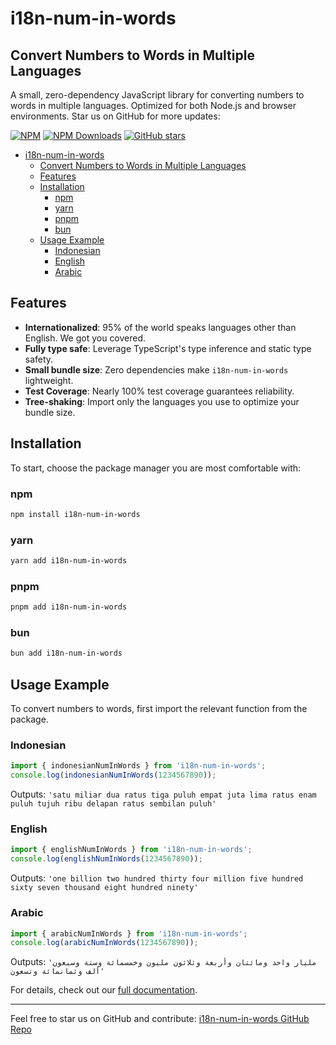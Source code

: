 # i18n-num-in-words

## Convert Numbers to Words in Multiple Languages

A small, zero-dependency JavaScript library for converting numbers to words in multiple languages. Optimized for both Node.js and browser environments. Star us on GitHub for more updates:

[![NPM](https://img.shields.io/badge/NPM-%23CB3837.svg?style=for-the-badge&logo=npm&logoColor=white)](https://www.npmjs.com/package/i18n-num-in-words)
[![NPM Downloads](https://img.shields.io/npm/dm/i18n-num-in-words?&style=flat-square)](https://www.npmjs.com/package/i18n-num-in-words)
[![GitHub stars](https://img.shields.io/github/stars/ImBIOS/i18n-num-in-words.svg?style=social)](https://github.com/ImBIOS/i18n-num-in-words)

- [i18n-num-in-words](#i18n-num-in-words)
  - [Convert Numbers to Words in Multiple Languages](#convert-numbers-to-words-in-multiple-languages)
  - [Features](#features)
  - [Installation](#installation)
    - [npm](#npm)
    - [yarn](#yarn)
    - [pnpm](#pnpm)
    - [bun](#bun)
  - [Usage Example](#usage-example)
    - [Indonesian](#indonesian)
    - [English](#english)
    - [Arabic](#arabic)

## Features

- **Internationalized**: 95% of the world speaks languages other than English. We got you covered.
- **Fully type safe**: Leverage TypeScript's type inference and static type safety.
- **Small bundle size**: Zero dependencies make `i18n-num-in-words` lightweight.
- **Test Coverage**: Nearly 100% test coverage guarantees reliability.
- **Tree-shaking**: Import only the languages you use to optimize your bundle size.

## Installation

To start, choose the package manager you are most comfortable with:

### npm

```sh
npm install i18n-num-in-words
```

### yarn

```sh
yarn add i18n-num-in-words
```

### pnpm

```sh
pnpm add i18n-num-in-words
```

### bun

```sh
bun add i18n-num-in-words
```

## Usage Example

To convert numbers to words, first import the relevant function from the package.

### Indonesian

```ts
import { indonesianNumInWords } from 'i18n-num-in-words';
console.log(indonesianNumInWords(1234567890));
```

Outputs: `'satu miliar dua ratus tiga puluh empat juta lima ratus enam puluh tujuh ribu delapan ratus sembilan puluh'`

### English

```ts
import { englishNumInWords } from 'i18n-num-in-words';
console.log(englishNumInWords(1234567890));
```

Outputs: `'one billion two hundred thirty four million five hundred sixty seven thousand eight hundred ninety'`

### Arabic

```ts
import { arabicNumInWords } from 'i18n-num-in-words';
console.log(arabicNumInWords(1234567890));
```

Outputs: `'مليار واحد ومائتان وأربعة وثلاثون مليون وخمسمائة وستة وسبعون ألف وثمانمائة وتسعون'`

For details, check out our [full documentation](#).

---

Feel free to star us on GitHub and contribute: [i18n-num-in-words GitHub Repo](https://github.com/ImBIOS/i18n-num-in-words)

